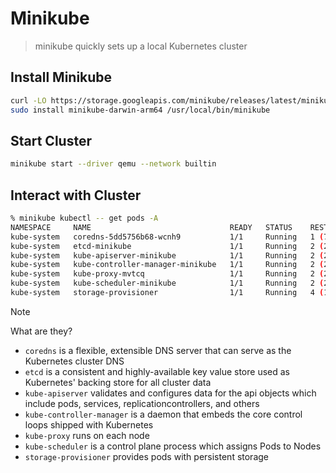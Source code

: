 # Minikube

> minikube quickly sets up a local Kubernetes cluster

## Install Minikube

```bash
curl -LO https://storage.googleapis.com/minikube/releases/latest/minikube-darwin-arm64
sudo install minikube-darwin-arm64 /usr/local/bin/minikube
```

## Start Cluster

```bash
minikube start --driver qemu --network builtin
```

## Interact with Cluster

```bash
% minikube kubectl -- get pods -A
NAMESPACE     NAME                               READY   STATUS    RESTARTS        AGE
kube-system   coredns-5dd5756b68-wcnh9           1/1     Running   1 (7m20s ago)   8m49s
kube-system   etcd-minikube                      1/1     Running   2 (2m39s ago)   9m2s
kube-system   kube-apiserver-minikube            1/1     Running   2 (2m29s ago)   9m2s
kube-system   kube-controller-manager-minikube   1/1     Running   2 (2m39s ago)   9m2s
kube-system   kube-proxy-mvtcq                   1/1     Running   2 (2m39s ago)   8m50s
kube-system   kube-scheduler-minikube            1/1     Running   2 (2m39s ago)   9m2s
kube-system   storage-provisioner                1/1     Running   4 (16s ago)     9m1s
```
> [!NOTE]
> What are they?
> * `coredns` is a flexible, extensible DNS server that can serve as the Kubernetes cluster DNS
> * `etcd` is a consistent and highly-available key value store used as Kubernetes' backing store for all cluster data
> * `kube-apiserver` validates and configures data for the api objects which include pods, services, replicationcontrollers, and others
> * `kube-controller-manager` is a daemon that embeds the core control loops shipped with Kubernetes
> * `kube-proxy` runs on each node
> * `kube-scheduler` is a control plane process which assigns Pods to Nodes
> * `storage-provisioner` provides pods with persistent storage
